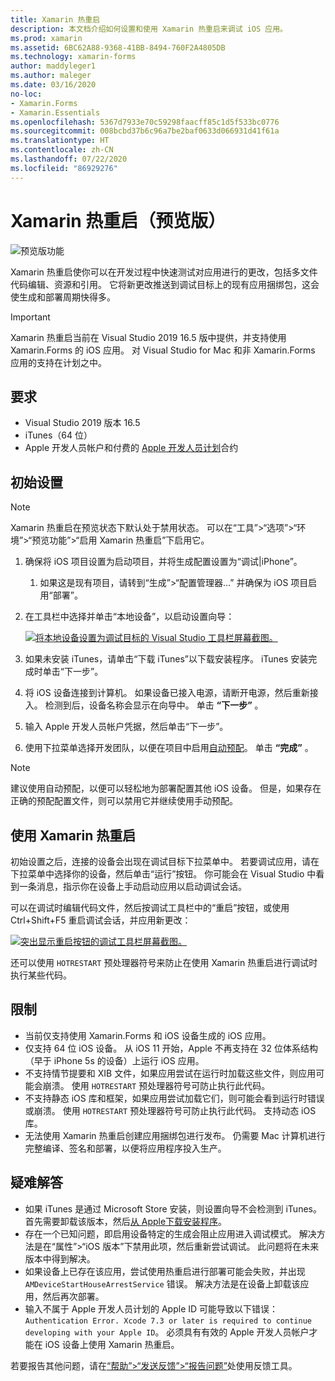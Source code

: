 ```yaml
---
title: Xamarin 热重启
description: 本文档介绍如何设置和使用 Xamarin 热重启来调试 iOS 应用。
ms.prod: xamarin
ms.assetid: 6BC62A88-9368-41BB-8494-760F2A4805DB
ms.technology: xamarin-forms
author: maddyleger1
ms.author: maleger
ms.date: 03/16/2020
no-loc:
- Xamarin.Forms
- Xamarin.Essentials
ms.openlocfilehash: 5367d7933e70c59298faacff85c1d5f533bc0776
ms.sourcegitcommit: 008bcbd37b6c96a7be2baf0633d066931d41f61a
ms.translationtype: HT
ms.contentlocale: zh-CN
ms.lasthandoff: 07/22/2020
ms.locfileid: "86929276"
---
```

# <a name="xamarin-hot-restart-preview"></a>Xamarin 热重启（预览版）

![预览版功能](~/media/shared/preview.png)

Xamarin 热重启使你可以在开发过程中快速测试对应用进行的更改，包括多文件代码编辑、资源和引用。 它将新更改推送到调试目标上的现有应用捆绑包，这会使生成和部署周期快得多。

> [!IMPORTANT]
> Xamarin 热重启当前在 Visual Studio 2019 16.5 版中提供，并支持使用 Xamarin.Forms 的 iOS 应用。 对 Visual Studio for Mac 和非 Xamarin.Forms 应用的支持在计划之中。

## <a name="requirements"></a>要求

- Visual Studio 2019 版本 16.5
- iTunes（64 位）
- Apple 开发人员帐户和付费的 [Apple 开发人员计划](https://developer.apple.com/programs)合约


## <a name="initial-setup"></a>初始设置

> [!NOTE]
> Xamarin 热重启在预览状态下默认处于禁用状态。 可以在“工具”>“选项”>“环境”>“预览功能”>“启用 Xamarin 热重启”下启用它。

1. 确保将 iOS 项目设置为启动项目，并将生成配置设置为“调试|iPhone”。

   1. 如果这是现有项目，请转到“生成”>“配置管理器...” 并确保为 iOS 项目启用“部署”。

2. 在工具栏中选择并单击“本地设备”，以启动设置向导：

    [![将本地设备设置为调试目标的 Visual Studio 工具栏屏幕截图。](hot-restart-images/toolbar.png)](hot-restart-images/toolbar.png)

3. 如果未安装 iTunes，请单击“下载 iTunes”以下载安装程序。 iTunes 安装完成时单击“下一步”。

4. 将 iOS 设备连接到计算机。 如果设备已接入电源，请断开电源，然后重新接入。 检测到后，设备名称会显示在向导中。 单击 **“下一步”** 。

5. 输入 Apple 开发人员帐户凭据，然后单击“下一步”。

6. 使用下拉菜单选择开发团队，以便在项目中启用[自动预配](~/ios/get-started/installation/device-provisioning/automatic-provisioning.md)。 单击 **“完成”** 。

> [!NOTE]
> 建议使用自动预配，以便可以轻松地为部署配置其他 iOS 设备。 但是，如果存在正确的预配配置文件，则可以禁用它并继续使用手动预配。

## <a name="use-xamarin-hot-restart"></a>使用 Xamarin 热重启
初始设置之后，连接的设备会出现在调试目标下拉菜单中。 若要调试应用，请在下拉菜单中选择你的设备，然后单击“运行”按钮。 你可能会在 Visual Studio 中看到一条消息，指示你在设备上手动启动应用以启动调试会话。

可以在调试时编辑代码文件，然后按调试工具栏中的“重启”按钮，或使用 Ctrl+Shift+F5 重启调试会话，并应用新更改：

[![突出显示重启按钮的调试工具栏屏幕截图。](hot-restart-images/restart.png)](hot-restart-images/toolbar.png)

还可以使用 `HOTRESTART` 预处理器符号来防止在使用 Xamarin 热重启进行调试时执行某些代码。

## <a name="limitations"></a>限制

- 当前仅支持使用 Xamarin.Forms 和 iOS 设备生成的 iOS 应用。
- 仅支持 64 位 iOS 设备。 从 iOS 11 开始，Apple 不再支持在 32 位体系结构（早于 iPhone 5s 的设备）上运行 iOS 应用。
- 不支持情节提要和 XIB 文件，如果应用尝试在运行时加载这些文件，则应用可能会崩溃。 使用 `HOTRESTART` 预处理器符号可防止执行此代码。
- 不支持静态 iOS 库和框架，如果应用尝试加载它们，则可能会看到运行时错误或崩溃。 使用 `HOTRESTART` 预处理器符号可防止执行此代码。 支持动态 iOS 库。
- 无法使用 Xamarin 热重启创建应用捆绑包进行发布。 仍需要 Mac 计算机进行完整编译、签名和部署，以便将应用程序投入生产。

## <a name="troubleshoot"></a>疑难解答

- 如果 iTunes 是通过 Microsoft Store 安装，则设置向导不会检测到 iTunes。 首先需要卸载该版本，然后[从 Apple下载安装程序](https://go.microsoft.com/fwlink/?linkid=2101014)。
- 存在一个已知问题，即启用设备特定的生成会阻止应用进入调试模式。 解决方法是在“属性”>“iOS 版本”下禁用此项，然后重新尝试调试。 此问题将在未来版本中得到解决。
- 如果设备上已存在该应用，尝试使用热重启进行部署可能会失败，并出现 `AMDeviceStartHouseArrestService` 错误。 解决方法是在设备上卸载该应用，然后再次部署。
- 输入不属于 Apple 开发人员计划的 Apple ID 可能导致以下错误：`Authentication Error. Xcode 7.3 or later is required to continue developing with your Apple ID`。 必须具有有效的 Apple 开发人员帐户才能在 iOS 设备上使用 Xamarin 热重启。 

若要报告其他问题，请在[“帮助”>“发送反馈”>“报告问题”](/visualstudio/ide/feedback-options?view=vs-2019#report-a-problem)处使用反馈工具。
